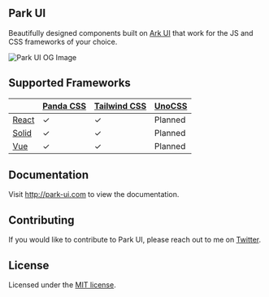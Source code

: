 ## Park UI

Beautifully designed components built on [Ark UI](https://ark-ui.com) that work for the JS and CSS frameworks of your choice.

![Park UI OG Image](https://park-ui.com/og.png)

## Supported Frameworks

|                                   | [Panda CSS](https://panda-css.com/) | [Tailwind CSS](https://tailwindcss.com/) | [UnoCSS](https://unocss.dev/) |
| --------------------------------- | ----------------------------------- | ---------------------------------------- | ----------------------------- |
| [React](https://react.dev/)       | ✓                                   | ✓                                        | Planned                       |
| [Solid](https://www.solidjs.com/) | ✓                                   | ✓                                        | Planned                       |
| [Vue](https://vuejs.org/)         | ✓                                   | ✓                                        | Planned                       |

## Documentation

Visit http://park-ui.com to view the documentation.

## Contributing

If you would like to contribute to Park UI, please reach out to me on [Twitter](https://twitter.com/grizzly_codes).

## License

Licensed under the [MIT license](https://github.com/cschroeter/park-ui/blob/main/LICENSE).
